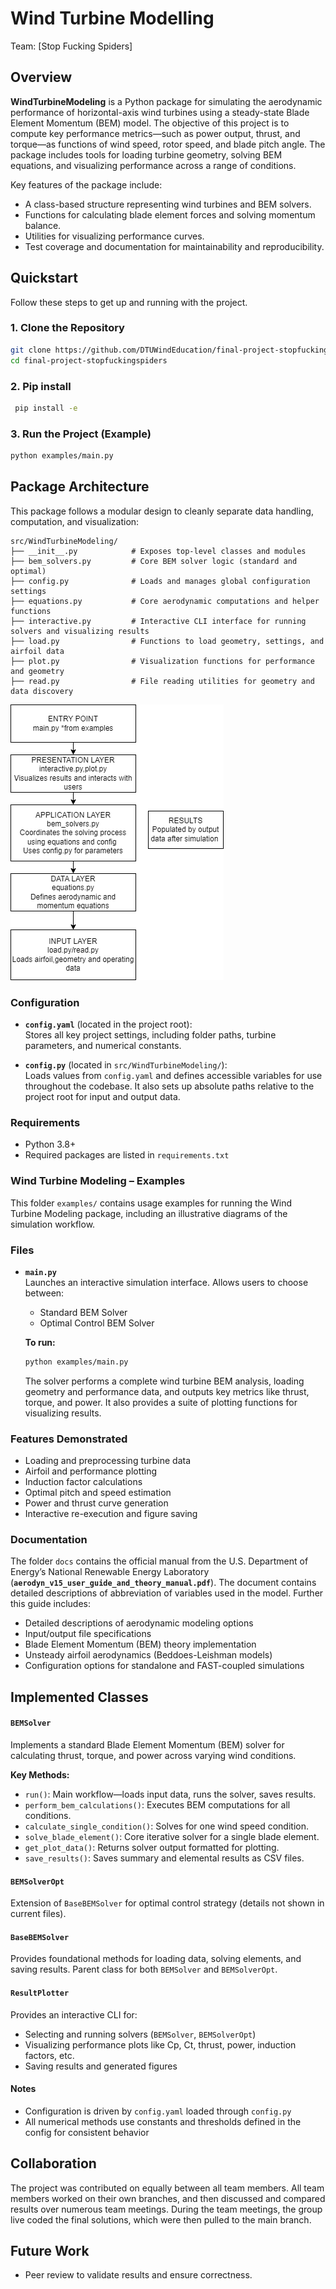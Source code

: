# Wind Turbine Modelling

Team: [Stop Fucking Spiders]

## Overview

**WindTurbineModeling** is a Python package for simulating the aerodynamic performance of horizontal-axis wind turbines using a steady-state Blade Element Momentum (BEM) model. The objective of this project is to compute key performance metrics—such as power output, thrust, and torque—as functions of wind speed, rotor speed, and blade pitch angle. The package includes tools for loading turbine geometry, solving BEM equations, and visualizing performance across a range of conditions.

Key features of the package include:

- A class-based structure representing wind turbines and BEM solvers.
- Functions for calculating blade element forces and solving momentum balance.
- Utilities for visualizing performance curves.
- Test coverage and documentation for maintainability and reproducibility.


## Quickstart

Follow these steps to get up and running with the project.

### 1. Clone the Repository

```bash
git clone https://github.com/DTUWindEducation/final-project-stopfuckingspiders.git
cd final-project-stopfuckingspiders
```

### 2. Pip install

```bash
 pip install -e
```

### 3. Run the Project (Example)

```bash
python examples/main.py
```

## Package Architecture

This package follows a modular design to cleanly separate data handling, computation, and visualization:

```
src/WindTurbineModeling/
├── __init__.py            # Exposes top-level classes and modules
├── bem_solvers.py         # Core BEM solver logic (standard and optimal)
├── config.py              # Loads and manages global configuration settings
├── equations.py           # Core aerodynamic computations and helper functions
├── interactive.py         # Interactive CLI interface for running solvers and visualizing results
├── load.py                # Functions to load geometry, settings, and airfoil data
├── plot.py                # Visualization functions for performance and geometry
├── read.py                # File reading utilities for geometry and data discovery
```

![Architecture Overview](examples/architecture.png)



### Configuration

- **`config.yaml`** (located in the project root):  
  Stores all key project settings, including folder paths, turbine parameters, and numerical constants.

- **`config.py`** (located in `src/WindTurbineModeling/`):  
  Loads values from `config.yaml` and defines accessible variables for use throughout the codebase. It also sets up absolute paths relative to the project root for input and output data.

### Requirements

- Python 3.8+
- Required packages are listed in `requirements.txt`


### Wind Turbine Modeling – Examples

This folder `examples/` contains usage examples for running the Wind Turbine Modeling package, including an illustrative diagrams of the simulation workflow.

### Files

- **`main.py`**  
  Launches an interactive simulation interface. Allows users to choose between:
  - Standard BEM Solver
  - Optimal Control BEM Solver

  **To run:**
  ```bash
  python examples/main.py
  ```

  The solver performs a complete wind turbine BEM analysis, loading geometry and performance data, and outputs key metrics like thrust, torque, and power. It also provides a suite of plotting functions for visualizing results.

### Features Demonstrated

- Loading and preprocessing turbine data
- Airfoil and performance plotting
- Induction factor calculations
- Optimal pitch and speed estimation
- Power and thrust curve generation
- Interactive re-execution and figure saving

### Documentation

The folder `docs` contains the official manual from the U.S. Department of Energy’s National Renewable Energy Laboratory (**`aerodyn_v15_user_guide_and_theory_manual.pdf`**). The document contains detailed descriptions of abbreviation of variables used in the model. Further this guide includes:
  - Detailed descriptions of aerodynamic modeling options
  - Input/output file specifications
  - Blade Element Momentum (BEM) theory implementation
  - Unsteady airfoil aerodynamics (Beddoes-Leishman models)
  - Configuration options for standalone and FAST-coupled simulations


## Implemented Classes

#### `BEMSolver`
Implements a standard Blade Element Momentum (BEM) solver for calculating thrust, torque, and power across varying wind conditions.

**Key Methods:**
- `run()`: Main workflow—loads input data, runs the solver, saves results.
- `perform_bem_calculations()`: Executes BEM computations for all conditions.
- `calculate_single_condition()`: Solves for one wind speed condition.
- `solve_blade_element()`: Core iterative solver for a single blade element.
- `get_plot_data()`: Returns solver output formatted for plotting.
- `save_results()`: Saves summary and elemental results as CSV files.

#### `BEMSolverOpt`
Extension of `BaseBEMSolver` for optimal control strategy (details not shown in current files).

#### `BaseBEMSolver`
Provides foundational methods for loading data, solving elements, and saving results. Parent class for both `BEMSolver` and `BEMSolverOpt`.

#### `ResultPlotter`
Provides an interactive CLI for:
- Selecting and running solvers (`BEMSolver`, `BEMSolverOpt`)
- Visualizing performance plots like Cp, Ct, thrust, power, induction factors, etc.
- Saving results and generated figures

#### Notes
- Configuration is driven by `config.yaml` loaded through `config.py`
- All numerical methods use constants and thresholds defined in the config for consistent behavior

## Collaboration
The project was contributed on equally between all team members. All team members worked on their own branches, and then discussed and compared results over numerous team meetings. During the team meetings, the group live coded the final solutions, which were then pulled to the main branch.

## Future Work
- Peer review to validate results and ensure correctness.
